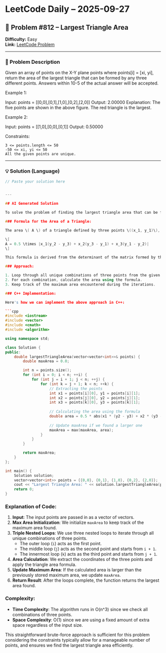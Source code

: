 # LeetCode Daily – 2025-09-27

## 🧠 Problem #812 – **Largest Triangle Area**
**Difficulty:** Easy  
**Link:** [LeetCode Problem](https://leetcode.com/problems/largest-triangle-area)

---

### 📝 Problem Description

Given an array of points on the X-Y plane points where points[i] = [xi, yi], return the area of the largest triangle that can be formed by any three different points. Answers within 10-5 of the actual answer will be accepted.

 
Example 1:


Input: points = [[0,0],[0,1],[1,0],[0,2],[2,0]]
Output: 2.00000
Explanation: The five points are shown in the above figure. The red triangle is the largest.


Example 2:


Input: points = [[1,0],[0,0],[0,1]]
Output: 0.50000


 
Constraints:


	3 <= points.length <= 50
	-50 <= xi, yi <= 50
	All the given points are unique.

---

### 💡 Solution (Language)

```cpp
// Paste your solution here


---

## AI Generated Solution

To solve the problem of finding the largest triangle area that can be formed from given points on a 2D plane, we can utilize a simple mathematical formula for the area of a triangle given three vertices. The vertices of the triangle are represented as points in the format \((x_1, y_1)\), \((x_2, y_2)\), and \((x_3, y_3)\).

### Formula for the Area of a Triangle:

The area \( A \) of a triangle defined by three points \((x_1, y_1)\), \((x_2, y_2)\), and \((x_3, y_3)\) can be calculated using the following formula:

\[
A = 0.5 \times |x_1(y_2 - y_3) + x_2(y_3 - y_1) + x_3(y_1 - y_2)|
\]

This formula is derived from the determinant of the matrix formed by the coordinates of the triangle. The absolute value ensures that the area is non-negative.

### Approach:

1. Loop through all unique combinations of three points from the given list of points.
2. For each combination, calculate the area using the formula.
3. Keep track of the maximum area encountered during the iterations.

### C++ Implementation:

Here's how we can implement the above approach in C++:

```cpp
#include <iostream>
#include <vector>
#include <cmath>
#include <algorithm>

using namespace std;

class Solution {
public:
    double largestTriangleArea(vector<vector<int>>& points) {
        double maxArea = 0.0;

        int n = points.size();
        for (int i = 0; i < n; ++i) {
            for (int j = i + 1; j < n; ++j) {
                for (int k = j + 1; k < n; ++k) {
                    // Extracting the points
                    int x1 = points[i][0], y1 = points[i][1];
                    int x2 = points[j][0], y2 = points[j][1];
                    int x3 = points[k][0], y3 = points[k][1];
                    
                    // Calculating the area using the formula
                    double area = 0.5 * abs(x1 * (y2 - y3) + x2 * (y3 - y1) + x3 * (y1 - y2));
                    
                    // Update maxArea if we found a larger one
                    maxArea = max(maxArea, area);
                }
            }
        }

        return maxArea;
    }
};

int main() {
    Solution solution;
    vector<vector<int>> points = {{0,0}, {0,1}, {1,0}, {0,2}, {2,0}};
    cout << "Largest Triangle Area: " << solution.largestTriangleArea(points) << endl;
    return 0;
}
```

### Explanation of Code:

1. **Input**: The input points are passed in as a vector of vectors.
2. **Max Area Initialization**: We initialize `maxArea` to keep track of the maximum area found.
3. **Triple Nested Loops**: We use three nested loops to iterate through all unique combinations of three points.
   - The outer loop (`i`) acts as the first point.
   - The middle loop (`j`) acts as the second point and starts from `i + 1`.
   - The innermost loop (`k`) acts as the third point and starts from `j + 1`.
4. **Area Calculation**: We extract the coordinates of the three points and apply the triangle area formula.
5. **Update Maximum Area**: If the calculated area is larger than the previously stored maximum area, we update `maxArea`.
6. **Return Result**: After the loops complete, the function returns the largest area found.

### Complexity:

- **Time Complexity**: The algorithm runs in O(n^3) since we check all combinations of three points.
- **Space Complexity**: O(1) since we are using a fixed amount of extra space regardless of the input size.

This straightforward brute-force approach is sufficient for this problem considering the constraints typically allow for a manageable number of points, and ensures we find the largest triangle area efficiently.